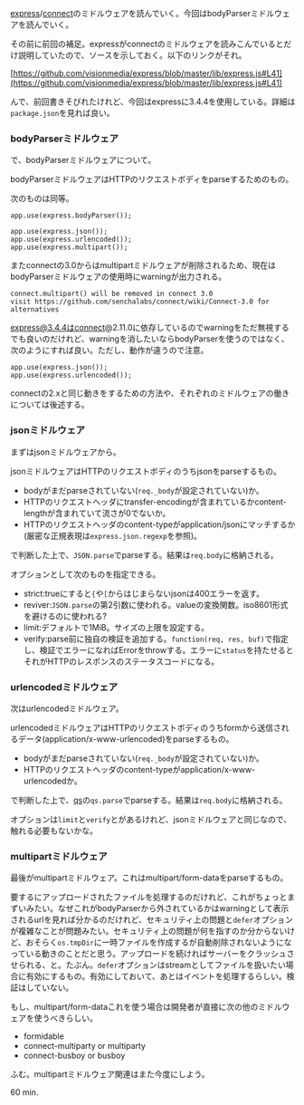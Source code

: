 [express][npm/express]/[connect][npm/connect]のミドルウェアを読んでいく。今回はbodyParserミドルウェアを読んでいく。

その前に前回の補足。expressがconnectのミドルウェアを読みこんでいるとだけ説明していたので、ソースを示しておく。以下のリンクがそれ。

[https://github.com/visionmedia/express/blob/master/lib/express.js#L41](https://github.com/visionmedia/express/blob/master/lib/express.js#L41)

んで、前回書きそびれたけれど、今回はexpressに3.4.4を使用している。詳細は`package.json`を見れば良い。

### bodyParserミドルウェア

で、bodyParserミドルウェアについて。

bodyParserミドルウェアはHTTPのリクエストボディをparseするためのもの。

次のものは同等。

    app.use(express.bodyParser());

    app.use(express.json());
    app.use(express.urlencoded());
    app.use(express.multipart());

またconnectの3.0からはmultipartミドルウェアが削除されるため、現在はbodyParserミドルウェアの使用時にwarningが出力される。

    connect.multipart() will be removed in connect 3.0
    visit https://github.com/senchalabs/connect/wiki/Connect-3.0 for alternatives

express@3.4.4はconnect@2.11.0に依存しているのでwarningをただ無視するでも良いのだけれど、warningを消したいならbodyParserを使うのではなく、次のようにすれば良い。ただし、動作が違うので注意。

    app.use(express.json());
    app.use(express.urlencoded());

connectの2.xと同じ動きをするための方法や、それぞれのミドルウェアの働きについては後述する。

### jsonミドルウェア

まずはjsonミドルウェアから。

jsonミドルウェアはHTTPのリクエストボディのうちjsonをparseするもの。

- bodyがまだparseされていない(`req._body`が設定されていない)か。
- HTTPのリクエストヘッダにtransfer-encodingが含まれているかcontent-lengthが含まれていて流さが0でないか。
- HTTPのリクエストヘッダのcontent-typeがapplication/jsonにマッチするか(厳密な正規表現は`express.json.regexp`を参照)。

で判断した上で、`JSON.parse`でparseする。結果は`req.body`に格納される。

オプションとして次のものを指定できる。

- strict:trueにすると`{`や`[`からはじまらないjsonは400エラーを返す。
- reviver:`JSON.parse`の第2引数に使われる。valueの変換関数。iso8601形式を避けるのに使われる?
- limit:デフォルトで1MiB。サイズの上限を設定する。
- verify:parse前に独自の検証を追加する。`function(req, res, buf)`で指定し、検証でエラーになればErrorをthrowする。エラーに`status`を持たせるとそれがHTTPのレスポンスのステータスコードになる。

### urlencodedミドルウェア

次はurlencodedミドルウェア。

urlencodedミドルウェアはHTTPのリクエストボディのうちformから送信されるデータ(application/x-www-urlencoded)をparseするもの。

- bodyがまだparseされていない(`req._body`が設定されていない)か。
- HTTPのリクエストヘッダのcontent-typeがapplication/x-www-urlencodedか。

で判断した上で、[qs][npm/qs]の`qs.parse`でparseする。結果は`req.body`に格納される。

オプションは`limit`と`verify`とがあるけれど、jsonミドルウェアと同じなので、触れる必要もないかな。

### multipartミドルウェア

最後がmultipartミドルウェア。これはmultipart/form-dataをparseするもの。

要するにアップロードされたファイルを処理するのだけれど、これがちょっとまずいみたい。なぜこれがbodyParserから外されているかはwarningとして表示されるurlを見れば分かるのだけれど、セキュリティ上の問題と`defer`オプションが複雑なことが問題みたい。セキュリティ上の問題が何を指すのか分からないけど、おそらく`os.tmpDir`に一時ファイルを作成するが自動削除されないようになっている動きのことだと思う。アップロードを続ければサーバーをクラッシュさせられる、と。たぶん。`defer`オプションはstreamとしてファイルを扱いたい場合に有効にするもの。有効にしておいて、あとはイベントを処理するらしい。検証はしていない。

もし、multipart/form-dataこれを使う場合は開発者が直接に次の他のミドルウェアを使うべきらしい。

- formidable
- connect-multiparty or multiparty
- connect-busboy or busboy

ふむ。multipartミドルウェア関連はまた今度にしよう。

60 min.

[npm/qs]: https://npmjs.org/package/qs
[npm/express]: https://npmjs.org/package/express
[npm/connect]: https://npmjs.org/package/connect

